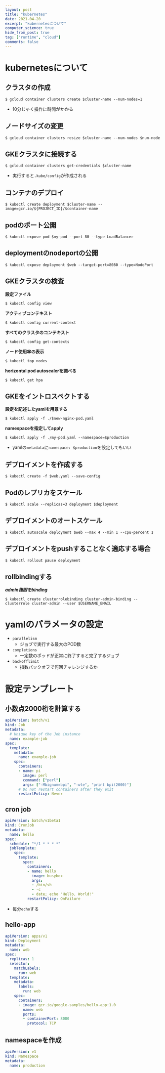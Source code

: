 ```yaml
---
layout: post
title: "kubernetes"
date: 2021-04-20
excerpt: "kubernetesについて"
computer_science: true
hide_from_post: true
tag: ["runtime", "cloud"]
comments: false
---
```


# kubernetesについて

## クラスタの作成

```console
$ gcloud container clusters create $cluster-name --num-nodes=1
```
 - 10分じゃく操作に時間がかかる

## ノードサイズの変更

```console
$ gcloud container clusters resize $cluster-name --num-nodes $num-node
```

## GKEクラスタに接続する

```console
$ gcloud container clusters get-credentials $cluster-name
```
 - 実行すると`.kube/config`が作成される

## コンテナのデプロイ

```console
$ kubectl create deployment $cluster-name --image=gcr.io/${PROJECT_ID}/$container-name
```

## podのポート公開

```console
$ kubectl expose pod $my-pod --port 80 --type LoadBalancer
```

## deploymentのnodeportの公開

```console
$ kubectl expose deployment $web --target-port=8080 --type=NodePort
```

## GKEクラスタの検査

**設定ファイル**
```console
$ kubectl config view
```

**アクティブコンテキスト**
```console
$ kubectl config current-context
```

**すべてのクラスタのコンテキスト**
```console
$ kubectl config get-contexts
```

**ノード使用率の表示**
```console
$ kubectl top nodes
```

**horizontal pod autoscalerを調べる**
```console
$ kubectl get hpa
```

## GKEをイントロスペクトする

**設定を記述したyamlを用意する**
```console
$ kubectl apply -f ./$new-nginx-pod.yaml
```

**namespaceを指定してapply**
```console
$ kubectl apply -f ./my-pod.yaml --namespace=$production
```
 - yamlの`metadata`に`namespace: $production`を設定してもいい

## デプロイメントを作成する

```console
$ kubectl create -f $web.yaml --save-config
```

## Podのレプリカをスケール

```console
$ kubectl scale --replicas=3 deployment $deployment
```

## デプロイメントのオートスケール

```console
$ kubectl autoscale deployment $web --max 4 --min 1 --cpu-percent 1
```

## デプロイメントをpushすることなく適応する場合

```console
$ kubectl rollout pause deployment 
```

## rollbindingする

***admin権限をbinding***
```console
$ kubectl create clusterrolebinding cluster-admin-binding --clusterrole cluster-admin --user $USERNAME_EMAIL
```

# yamlのパラメータの設定
 - `parallelism`
   - ジョブで実行する最大のPOD数
 - `completions`
   - 一定数のポッドが正常に終了すると完了するジョブ
 - `backofflimit`
   - 指数バックオフで何回チャレンジするか

# 設定テンプレート

## 小数点2000桁を計算する

```yaml
apiVersion: batch/v1
kind: Job
metadata:
  # Unique key of the Job instance
  name: example-job
spec:
  template:
    metadata:
      name: example-job
    spec:
      containers:
      - name: pi
        image: perl
        command: ["perl"]
        args: ["-Mbignum=bpi", "-wle", "print bpi(2000)"]
      # Do not restart containers after they exit
      restartPolicy: Never
```

## cron job

```yaml
apiVersion: batch/v1beta1
kind: CronJob
metadata:
  name: hello
spec:
  schedule: "*/1 * * * *"
  jobTemplate:
    spec:
      template:
        spec:
          containers:
          - name: hello
            image: busybox
            args:
            - /bin/sh
            - -c
            - date; echo "Hello, World!"
          restartPolicy: OnFailure
```
 - 毎分`echo`する
	

## hello-app

```yaml
apiVersion: apps/v1
kind: Deployment
metadata:
  name: web
spec:
  replicas: 1
  selector:
    matchLabels:
      run: web
  template:
    metadata:
      labels:
        run: web
    spec:
      containers:
      - image: gcr.io/google-samples/hello-app:1.0
        name: web
        ports:
        - containerPort: 8080
          protocol: TCP

```

## namespaceを作成

```yaml
apiVersion: v1
kind: Namespace
metadata:
  name: production
```
